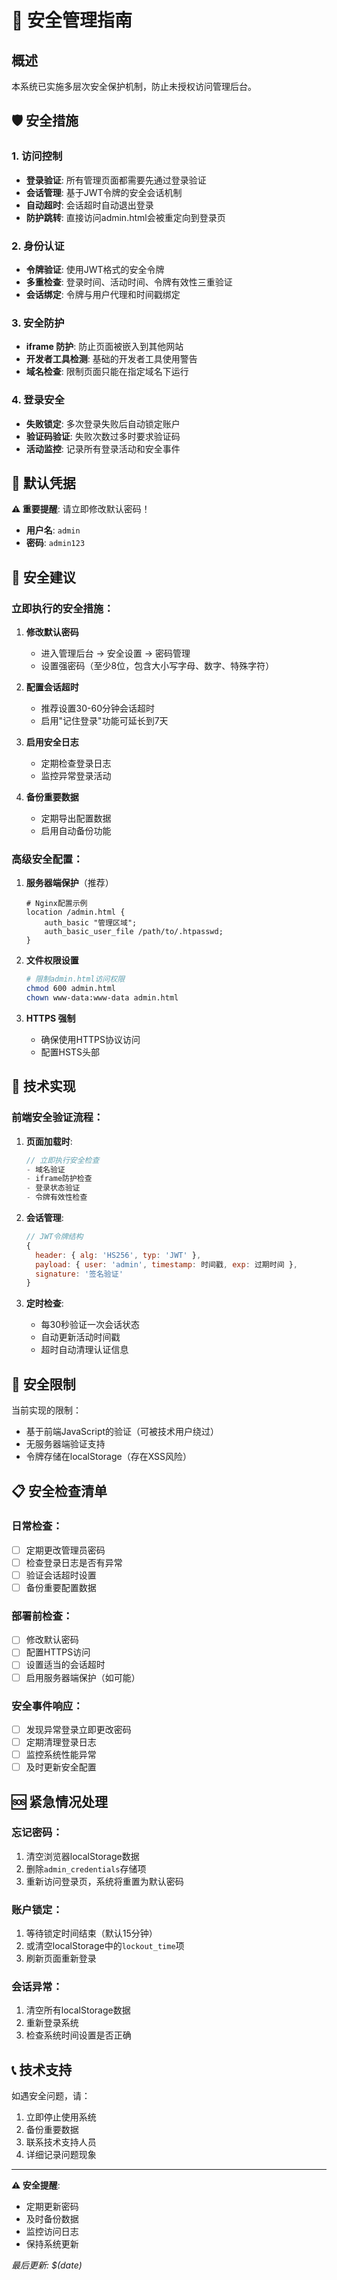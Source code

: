 # 🔐 安全管理指南

## 概述

本系统已实施多层次安全保护机制，防止未授权访问管理后台。

## 🛡️ 安全措施

### 1. 访问控制
- **登录验证**: 所有管理页面都需要先通过登录验证
- **会话管理**: 基于JWT令牌的安全会话机制
- **自动超时**: 会话超时自动退出登录
- **防护跳转**: 直接访问admin.html会被重定向到登录页

### 2. 身份认证
- **令牌验证**: 使用JWT格式的安全令牌
- **多重检查**: 登录时间、活动时间、令牌有效性三重验证
- **会话绑定**: 令牌与用户代理和时间戳绑定

### 3. 安全防护
- **iframe 防护**: 防止页面被嵌入到其他网站
- **开发者工具检测**: 基础的开发者工具使用警告
- **域名检查**: 限制页面只能在指定域名下运行

### 4. 登录安全
- **失败锁定**: 多次登录失败后自动锁定账户
- **验证码验证**: 失败次数过多时要求验证码
- **活动监控**: 记录所有登录活动和安全事件

## 🔑 默认凭据

**⚠️ 重要提醒**: 请立即修改默认密码！

- **用户名**: `admin`
- **密码**: `admin123`

## 🚨 安全建议

### 立即执行的安全措施：

1. **修改默认密码**
   - 进入管理后台 → 安全设置 → 密码管理
   - 设置强密码（至少8位，包含大小写字母、数字、特殊字符）

2. **配置会话超时**
   - 推荐设置30-60分钟会话超时
   - 启用"记住登录"功能可延长到7天

3. **启用安全日志**
   - 定期检查登录日志
   - 监控异常登录活动

4. **备份重要数据**
   - 定期导出配置数据
   - 启用自动备份功能

### 高级安全配置：

1. **服务器端保护**（推荐）
   ```nginx
   # Nginx配置示例
   location /admin.html {
       auth_basic "管理区域";
       auth_basic_user_file /path/to/.htpasswd;
   }
   ```

2. **文件权限设置**
   ```bash
   # 限制admin.html访问权限
   chmod 600 admin.html
   chown www-data:www-data admin.html
   ```

3. **HTTPS 强制**
   - 确保使用HTTPS协议访问
   - 配置HSTS头部

## 🔧 技术实现

### 前端安全验证流程：

1. **页面加载时**:
   ```javascript
   // 立即执行安全检查
   - 域名验证
   - iframe防护检查
   - 登录状态验证
   - 令牌有效性检查
   ```

2. **会话管理**:
   ```javascript
   // JWT令牌结构
   {
     header: { alg: 'HS256', typ: 'JWT' },
     payload: { user: 'admin', timestamp: 时间戳, exp: 过期时间 },
     signature: '签名验证'
   }
   ```

3. **定时检查**:
   - 每30秒验证一次会话状态
   - 自动更新活动时间戳
   - 超时自动清理认证信息

## 🚫 安全限制

当前实现的限制：
- 基于前端JavaScript的验证（可被技术用户绕过）
- 无服务器端验证支持
- 令牌存储在localStorage（存在XSS风险）

## 📋 安全检查清单

### 日常检查：
- [ ] 定期更改管理员密码
- [ ] 检查登录日志是否有异常
- [ ] 验证会话超时设置
- [ ] 备份重要配置数据

### 部署前检查：
- [ ] 修改默认密码
- [ ] 配置HTTPS访问
- [ ] 设置适当的会话超时
- [ ] 启用服务器端保护（如可能）

### 安全事件响应：
- [ ] 发现异常登录立即更改密码
- [ ] 定期清理登录日志
- [ ] 监控系统性能异常
- [ ] 及时更新安全配置

## 🆘 紧急情况处理

### 忘记密码：
1. 清空浏览器localStorage数据
2. 删除`admin_credentials`存储项
3. 重新访问登录页，系统将重置为默认密码

### 账户锁定：
1. 等待锁定时间结束（默认15分钟）
2. 或清空localStorage中的`lockout_time`项
3. 刷新页面重新登录

### 会话异常：
1. 清空所有localStorage数据
2. 重新登录系统
3. 检查系统时间设置是否正确

## 📞 技术支持

如遇安全问题，请：
1. 立即停止使用系统
2. 备份重要数据
3. 联系技术支持人员
4. 详细记录问题现象

---

**⚠️ 安全提醒**: 
- 定期更新密码
- 及时备份数据  
- 监控访问日志
- 保持系统更新

*最后更新: $(date)* 